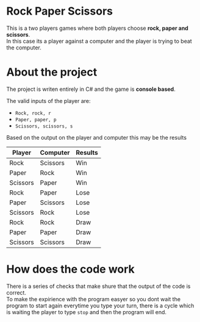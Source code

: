 # Rock Paper Scissors
This is a two players games where both players choose **rock, paper and scissors**.  
In this case its a player against a computer and the player is trying to beat the computer.

# About the project
The project is writen entirely in C# and the game is **console based**.  

The valid inputs of the player are:

 - `Rock, rock, r`
 - `Paper, paper, p`
 - `Scissors, scissors, s`

Based on the output on the player and computer this may be the results  
   
| Player | Computer | Results |
| --- | --- | --- |
| Rock | Scissors | Win |
| Paper | Rock | Win |
| Scissors | Paper | Win |
| Rock | Paper | Lose |
| Paper | Scissors | Lose |
| Scissors | Rock | Lose |
| Rock | Rock | Draw|
| Paper | Paper | Draw |
| Scissors | Scissors | Draw |

# How does the code work
There is a series of checks that make shure that the output of the code is correct.  
To make the expirience with the program easyer so you dont wait the program to start again everytime you type your turn, there is a cycle which is waiting the player to type `stop` and then the program will end.
